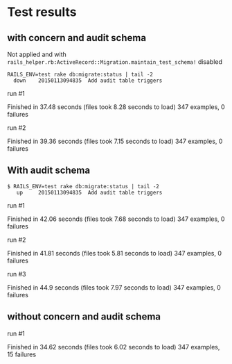 # Test results

## with concern and audit schema

Not applied and with ```rails_helper.rb:ActiveRecord::Migration.maintain_test_schema!```  disabled

```
RAILS_ENV=test rake db:migrate:status | tail -2
  down    20150113094835  Add audit table triggers
```

run #1

Finished in 37.48 seconds (files took 8.28 seconds to load)
347 examples, 0 failures

run #2

Finished in 39.36 seconds (files took 7.15 seconds to load)
347 examples, 0 failures

## With audit schema


```
$ RAILS_ENV=test rake db:migrate:status | tail -2
   up     20150113094835  Add audit table triggers
```

run #1

Finished in 42.06 seconds (files took 7.68 seconds to load)
347 examples, 0 failures

run #2

Finished in 41.81 seconds (files took 5.81 seconds to load)
347 examples, 0 failures

run #3

Finished in 44.9 seconds (files took 7.97 seconds to load)
347 examples, 0 failures

## without concern and audit schema

run #1

Finished in 34.62 seconds (files took 6.02 seconds to load)
347 examples, 15 failures